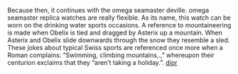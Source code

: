 Because then, it continues with the omega seamaster deville. omega seamaster replica watches are really flexible. As its name, this watch can be worn on the drinking water sports occasions. A reference to mountaineering is made when Obelix is tied and dragged by Asterix up a mountain. When Asterix and Obelix slide downwards through the snow they resemble a sled. These jokes about typical Swiss sports are referenced once more when a Roman    complains: “Swimming, climbing mountains,.,” whereupon their centurion exclaims that they “aren’t taking a holiday.”.
 <a href="http://www.carebeau-enjoy.com/shoponlinejp.asp?cheap=shop/a/b/products/0171.html" title="dior">dior</a>